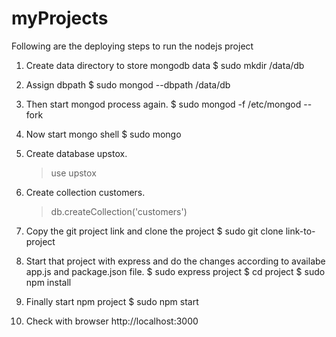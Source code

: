 # myProjects

Following are the deploying steps to run the nodejs project

1. Create data directory to store mongodb data
    $ sudo mkdir /data/db

2. Assign dbpath 
    $ sudo mongod --dbpath /data/db

3. Then start mongod process again.
    $ sudo mongod -f /etc/mongod --fork 

4. Now start mongo shell
    $ sudo mongo

5. Create database upstox.
    > use upstox

6. Create collection customers.
    > db.createCollection('customers')

7. Copy the git project link and clone the project
    $ sudo git clone link-to-project

8. Start that project with express and do the changes according to availabe app.js and package.json file.
    $ sudo express project
    $ cd project
    $ sudo npm install

9. Finally start npm project
    $ sudo npm start

10. Check with browser
    http://localhost:3000
 
